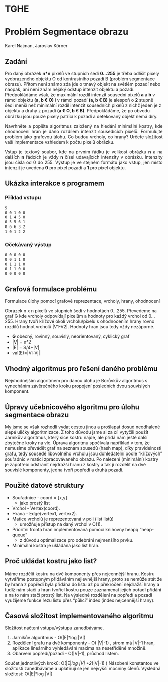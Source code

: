 
# TGHE
# Problém Segmentace obrazu
Karel Najman, Jaroslav Körner

## Zadání

<p style="text-align: justify;">

Pro daný obrázek <b>n*n</b> pixelů ve stupních šedi <b>0...255</b> je třeba odlišit pixely vyobrazeného objektu O od kontrastního pozadí B (problém segmentace obrazu). Přitom není známo zda jde o tmavý objekt na světlém pozadí nebo naopak, ani není znám nějaký odstup intenzit objektu a pozadí. Předpokládáme však, že maximální rozdíl intenzit sousední pixelů <b>a</b> a <b>b</b> v rámci objektu <b>(a, b € O)</b> i v rámci pozadí <b>(a, b € B)</b> je alespoň o <b>2</b> stupně šedi menší než minimální rozdíl intenzit sousedních pixelů z nichž jeden je z objektu a druhý z pozadí <b>(a € O, b € B)</b>. Předpokládáme, že po obvodu obrázku jsou pouze pixely patřící k pozadí a detekovaný objekt nemá díry.

</p>

<p style="text-align: justify;">
Navrhněte a popište algoritmus založený na hledání minimální kostry, kde ohodnocení hran je dáno rozdílem intenzit sousedících pixelů. Formulujte problém jako grafovou úlohu. Co budou vrcholy, co hrany?
Určete složitost vaší implementace vzhledem k počtu pixelů obrázku.
</p>

<p style="text-align: justify;">
Vstup je textový soubor, kde na prvním řádku je velikost obrázku <b>n</b> a na dalších <b>n</b> řádcích je vždy <b>n</b> čísel udavajících intenzity v obrázku. Intenzity jsou čísla od 0 do 255. Výstup je ve stejném formátu jako vstup, jen místo intenzit je uvedena <b>0</b> pro pixel pozadí a <b>1</b> pro pixel objektu.
</p>

## Ukázka interakce s programem

### Příklad vstupu

```bash
5
0 0 1 0 0
0 1 4 5 0
0 5 5 6 1
0 6 6 3 2
1 0 1 2 2 
```

### Očekávaný výstup

```bash
0 0 0 0 0
0 0 1 1 0
0 1 1 1 0
0 1 1 0 0
0 0 0 0 0
```


## Grafová formulace problému
Formulace úlohy pomocí grafové reprezentace, vrcholy, hrany, ohodnocení

Obrázek n x n pixelů ve stupních šedi v hodnotách  0…255. Převedeme na graf G kde vrcholy odpovídají pixelům a hodnoty pro každý vrchol od 0…255. Hrany tvoří křížové okolí vrcholu/pixelu s ohodnocením hrany rovno rozdílů hodnot vrcholů |V1-V2|. Hodnoty hran jsou tedy vždy nezáporné.

- **G** obecný, rovinný, souvislý, neorientovaný, cyklický graf
- |V| = n^2
- |E| = S/4*|V|
- val(E)=|Vi-Vj|

## Vhodný algoritmus pro řešení daného problému
Nejvhodnějším algoritmem pro danou úlohu je Borůvkův algoritmus s vynecháním závěrečného kroku propojení posledních dvou souvislých komponent. 

## Úpravy učebnicového algoritmu pro úlohu segmentace obrazu
My jsme se však rozhodli vydat cestou jinou a prošlapat dosud neodhalené slepé uličky algoritmizace. Z toho důvodu jsme si za cíl vytyčili použít Jarníkův algoritmus, který sice kostru najde, ale přidá nám ještě další zbytečné kroky na víc. 
Úprava algoritmu spočívala například v tom, že nemusíme převádět graf na seznam sousedů (hash map), díky pravidelnosti grafu, tedy sousedé libovolného vrcholu jsou dohledatelní podle “křížových” souřadnic v matici zpracovávaného obrazu.
Po nalezení (minimální) kostry je zapotřebí odstranit nejdražší hranu z kostry a tak jí rozdělit na dvě souvislé komponenty, jedna tvoří popředí a druhá pozadí. 

## Použité datové struktury
- Souřadnice - coord = [x,y]
  - jako prostý list
- Vrchol - Vertex(coord).
- Hrana - Edge(vertex1, vertex2).
- Matice vrcholů je reprezentovaná v poli (list listů)
  - umožňuje přístup na daný vrchol v O(1).
- Prioritní fronta hran implementovaná pomocí knihovny heapq “heap-queue”
  - z důvodu optimalizace pro odebrání nejmenšího prvku.
- Minimální kostra je ukládána jako list hran.

## Proč ukládat kostru jako list?
Máme rozdělit kostru na dvě komponenty přes nejcennější hranu. Kostru vytváříme postupným přidáváním nejlevnější hrany, proto se nemůže stát že by hrana z popředí byla přidána do listu až po překročení nejdražší hrany a tudíž nám stačí u hran tvořící kostru pouze zaznamenat jejich pořadí přidání a na to nám stačí prostý list.
Na výsledné rozdělení na popředí a pozadí využijeme funkce řezu listu přes “půlící” index (index nejcennější hrany).

## Časová složitost implementovaného algoritmu
Složitost načtení vstupu/výstupu zanedbáváme.
1. Jarníkův algoritmus - O(|E|*log |V|) 
1. Rozdělení grafu na dvě komponenty - O( |V|-1) , strom má  |V|-1 hran, aplikace lineárního vyhledávání maxima na nesetříděné množině.
1. Obarvení popředí/pozadí - O(|V|-1), průchod listem.

Součet jednotlivých kroků: O(|E|*log |V| +2*(|V|-1) ) 
Násobení konstantou ve složitosti zanedbáváme a uplatňují se jen nejvyšší mocniny členů. Výsledná složitost: O(|E|*log |V|) 

